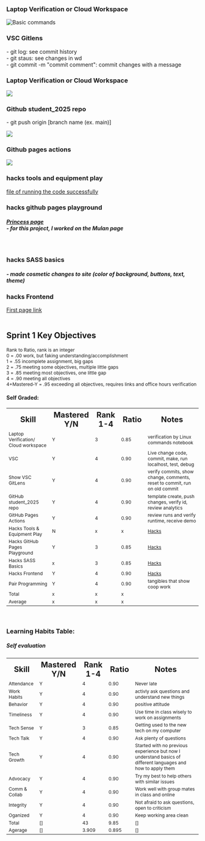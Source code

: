 <!-----
comments: true
---
-->
<style>
  .small-text {
    font-size: 12px;
  }
  .large-text {
        font-size: 20px
  }
</style>


<h3>Laptop Verification or Cloud Workspace</h3>
<img src="{{site.baseurl}}/images/Sprint_1/Screenshot 2024-09-10 010635.png" alt="Basic commands">

<h3>VSC Gitlens</h3>
<p>- git log: see commit history<br>- git staus: see changes in wd<br>- git commit -m "commit comment": commit changes with a message</p>
<h3>Laptop Verification or Cloud Workspace</h3>
<img src="{{site.baseurl}}/images/Sprint_1/Screenshot 2024-09-10 012640.png">

<h3>Github student_2025 repo</h3>
<p>- git push origin [branch name (ex. main)]</p>
<img src="{{site.baseurl}}/images/Sprint_1/Screenshot 2024-09-10 013416.png">

<h3>Github pages actions</h3>
<!--image of actions (run times)-->
<img src="{{site.baseurl}}/images/Sprint_1/Screenshot 2024-09-10 013605.png">
<br>

<h3>hacks tools and equipment play</h3>
<a href= "{{site.baseurl}}/2024/09/10/Playground_emojis.ipynb">file of running the code successfully</a> <!--WHY WON'T THE LINK DIRECT TO THE RIGHT PAGE IDK SOMEONE PLS HELP-->
<br>

<h3>hacks github pages playground</h3>
<h5><a href= "https://joannahu123.github.io/Jo/princess/home" target = "_blank">Princess page </a><br> - for this project, I worked on the Mulan page </h5>
<br>

<h3>hacks SASS basics</h3>
<h5>- made cosmetic changes to site (color of background, buttons, text, theme)
<br>

<h3>hacks Frontend</h3>
<a href= "https://joannahu123.github.io/Jo/2024/09/04/Joanna's_first_page.html" target= "_blank">First page link</a>
<!-- why doesn't this one work- it goes to 404 page not found 
<a href= "{{site.baserul}}_posts/Foundation/2024-09-04-Joanna's_first_page.md" target = "_blank">First page link </a>-->
<br><br>


<h2>Sprint 1 Key Objectives</h2>
<p class="small-text">Rank to Ratio, rank is an integer<br>0 = .00 work, but faking understanding/accomplishment<br>1 = .55 incomplete assignment, big gaps<br>2 = .75 meeting some objectives, multiple little gaps<br>3 = .85 meeting most objectives, one little gap<br>4 = .90 meeting all objectives<br>4+Mastered-Y = .95 exceeding all objectives, requires links and office hours verification </p>


<!--<h4>Peer Graded:</h4>
<table>
  <tr class="large-text">
    <th>Skill</th>
    <th>Mastered<br>Y/N</th>
    <th>Rank<br>1-4</th>
    <th>Ratio</th>
    <th>Notes</th>
  </tr>
  <tr class="small-text">
    <td>Laptop Verification/ Cloud workspace</td>
    <td>x</td>
    <td>x</td>
    <td>x</td>
    <td>verification by Linux commands notebook</td>
  </tr>
  <tr class="small-text">
    <td>VSC</td>
    <td>x</td>
    <td>x</td>
    <td>x</td>
    <td>Live change code, commit, make, run localhost, test, debug</td>
  </tr>
  <tr class="small-text">
    <td>Show VSC GitLens</td>
    <td>x</td>
    <td>x</td>
    <td>x</td>
    <td>verify commits, show change, comments, reset to commit, run on old commit</td>
  </tr>
   <tr class="small-text">
    <td>GitHub student_2025 repo</td>
    <td>x</td>
    <td>x</td>
    <td>x</td>
    <td>template create, push changes, verify id, review analytics</td>
  </tr>  
  <tr class="small-text">
    <td>GitHub Pages Actions</td>
    <td>x</td>
    <td>x</td>
    <td>x</td>
    <td>review runs and verify runtime, receive demo</td>
  </tr>  
  <tr class="small-text">
    <td>Hacks Tools & Equipment Play</td>
    <td>x</td>
    <td>x</td>
    <td>x</td>
    <td> <a href="https://nighthawkcoders.github.io/portfolio_2025/jupyter/notebook/python#hacks" target="_blank" class="button">Hacks</a></td>
  </tr>  
  <tr class="small-text">
    <td>Hacks GitHub Pages Playground</td>
    <td>x</td>
    <td>x</td>
    <td>x</td>
    <td><a href="https://nighthawkcoders.github.io/portfolio_2025/github/pages/hacks" target="_blank" class="button">Hacks</a></td>
  </tr>  
  <tr class="small-text">
    <td>Hacks SASS Basics</td>
    <td>x</td>
    <td>x</td>
    <td>x</td>
    <td><a href="https://nighthawkcoders.github.io/portfolio_2025/sass_basics/play" target="_blank" class="button">Hacks</a></td>
  </tr>  
  <tr class="small-text">
    <td>Hacks Frontend	</td>
    <td>x</td>
    <td>x</td>
    <td>x</td>
    <td><a href="https://nighthawkcoders.github.io/portfolio_2025/frontend/basics/playground" target="_blank" class="button">Hacks</a></td>
  </tr>  
  <tr class="small-text">
    <td>Pair Programming</td>
    <td>x</td>
    <td>x</td>
    <td>x</td>
    <td>tangibles that show coop work</td>
  </tr> 
  <tr class="small-text">
    <td>Total</td>
    <td>x</td>
    <td>x</td>
    <td>x</td>
    <td></td>
  </tr>  
  <tr class="small-text">
    <td>Average</td>
    <td>x</td>
    <td>x</td>
    <td>x</td>
    <td></td>
  </tr>  
</table>-->


<h4>Self Graded:</h4>
<table>
  <tr class="large-text">
    <th>Skill</th>
    <th>Mastered<br>Y/N</th>
    <th>Rank<br>1-4</th>
    <th>Ratio</th>
    <th>Notes</th>
  </tr>
  <tr class="small-text">
    <td>Laptop Verification/ Cloud workspace</td>
    <td>Y</td>
    <td>3</td>
    <td>0.85</td>
    <td>verification by Linux commands notebook</td>
  </tr>
  <tr class="small-text">
    <td>VSC</td>
    <td>Y</td>
    <td>4</td>
    <td>0.90</td>
    <td>Live change code, commit, make, run localhost, test, debug</td>
  </tr>
  <tr class="small-text">
    <td>Show VSC GitLens</td>
    <td>Y</td>
    <td>4</td>
    <td>0.90</td>
    <td>verify commits, show change, comments, reset to commit, run on old commit</td><!--git log in terminal-->
  </tr>
   <tr class="small-text">
    <td>GitHub student_2025 repo</td>
    <td>Y</td>
    <td>4</td>
    <td>0.90</td>
    <td>template create, push changes, verify id, review analytics</td>
  </tr>  
  <tr class="small-text">
    <td>GitHub Pages Actions</td>
    <td>Y</td>
    <td>4</td>
    <td>0.90</td>
    <td>review runs and verify runtime, receive demo</td>
  </tr>  
  <tr class="small-text">
    <td>Hacks Tools & Equipment Play</td>
    <td>N</td>
    <td>x</td>
    <td>x</td>
    <td> <a href="https://nighthawkcoders.github.io/portfolio_2025/jupyter/notebook/python#hacks" target="_blank" class="button">Hacks</a></td>
  </tr>  
  <tr class="small-text">
    <td>Hacks GitHub Pages Playground</td>
    <td>Y</td>
    <td>3</td>
    <td>0.85</td>
    <td><a href="https://nighthawkcoders.github.io/portfolio_2025/github/pages/hacks" target="_blank" class="button">Hacks</a></td>
  </tr>  
  <tr class="small-text">
    <td>Hacks SASS Basics</td>
    <td>x</td>
    <td>3</td>
    <td>0.85</td>
    <td><a href="https://nighthawkcoders.github.io/portfolio_2025/sass_basics/play" target="_blank" class="button">Hacks</a></td>
  </tr>  
  <tr class="small-text">
    <td>Hacks Frontend	</td>
    <td>Y</td>
    <td>4</td>
    <td>0.90</td>
    <td><a href="https://nighthawkcoders.github.io/portfolio_2025/frontend/basics/playground" target="_blank" class="button">Hacks</a></td>
  </tr>  
  <tr class="small-text">
    <td>Pair Programming</td>
    <td>Y</td>
    <td>4</td>
    <td>0.90</td>
    <td>tangibles that show coop work</td>
  </tr> 
  <tr class="small-text">
    <td>Total</td>
    <td>x</td>
    <td>x</td>
    <td>x</td>
    <td></td>
  </tr>  
  <tr class="small-text">
    <td>Average</td>
    <td>x</td>
    <td>x</td>
    <td>x</td>
    <td></td>
  </tr>  
</table>

<br>

<h3>Learning Habits Table:</h3>
<!--<h5>Peer evaluation</h5>
<table>
  <tr class="large-text">
    <th>Skill</th>
    <th>Mastered<br>Y/N</th>
    <th>Rank<br>1-4</th>
    <th>Ratio</th>
    <th>Notes</th>
  </tr>
  <tr class="small-text">
    <td>Attendance</td>
    <td>x</td>
    <td>x</td>
    <td>x</td>
    <td>x</td>
  </tr>
  <tr class="small-text">
    <td>Work Habits</td>
    <td>x</td>
    <td>x</td>
    <td>x</td>
    <td>x</td>
  </tr><tr class="small-text">
    <td>Behavior</td>
    <td>x</td>
    <td>x</td>
    <td>x</td>
    <td>x</td>
  </tr><tr class="small-text">
    <td>Timeliness</td>
    <td>x</td>
    <td>x</td>
    <td>x</td>
    <td>x</td>
  </tr><tr class="small-text">
    <td>Tech Sense</td>
    <td>x</td>
    <td>x</td>
    <td>x</td>
    <td>x</td>
  </tr><tr class="small-text">
    <td>Tech Talk</td>
    <td>x</td>
    <td>x</td>
    <td>x</td>
    <td>x</td>
  </tr><tr class="small-text">
    <td>Tech Growth</td>
    <td>x</td>
    <td>x</td>
    <td>x</td>
    <td>x</td>
  </tr><tr class="small-text">
    <td>Advocacy</td>
    <td>x</td>
    <td>x</td>
    <td>x</td>
    <td>x</td>
  </tr><tr class="small-text">
    <td>Comm & Collab</td>
    <td>x</td>
    <td>x</td>
    <td>x</td>
    <td>x</td>
  </tr><tr class="small-text">
    <td>Integrity</td>
    <td>x</td>
    <td>x</td>
    <td>x</td>
    <td>x</td>
  </tr><tr class="small-text">
    <td>Oganized</td>
    <td>x</td>
    <td>x</td>
    <td>x</td>
    <td>x</td>
  </tr><tr class="small-text">
    <td>Total</td>
    <td>x</td>
    <td>x</td>
    <td>x</td>
    <td>x</td>
  </tr><tr class="small-text">
    <td>Agerage</td>
    <td>x</td>
    <td>x</td>
    <td>x</td>
    <td>x</td>
  </tr>
</table>-->


<h5>Self evaluation</h5>
<table>
  <tr class="large-text">
    <th>Skill</th>
    <th>Mastered<br>Y/N</th>
    <th>Rank<br>1-4</th>
    <th>Ratio</th>
    <th>Notes</th>
  </tr>
  <tr class="small-text">
    <td>Attendance</td>
    <td>Y</td>
    <td>4</td>
    <td>0.90</td>
    <td>Never late</td>
  </tr>
  <tr class="small-text">
    <td>Work Habits</td>
    <td>Y</td>
    <td>4</td>
    <td>0.90</td>
    <td>activly ask questions and understand new things</td>
  </tr><tr class="small-text">
    <td>Behavior</td>
    <td>Y</td>
    <td>4</td>
    <td>0.90</td>
    <td>positive attitude</td>
  </tr><tr class="small-text">
    <td>Timeliness</td>
    <td>Y</td>
    <td>4</td>
    <td>0.90</td>
    <td>Use time in class wisely to work on assignments</td>
  </tr><tr class="small-text">
    <td>Tech Sense</td>
    <td>Y</td>
    <td>3</td>
    <td>0.85</td>
    <td>Getting used to the new tech on my computer</td>
  </tr><tr class="small-text">
    <td>Tech Talk</td>
    <td>Y</td>
    <td>4</td>
    <td>0.90</td>
    <td>Ask plenty of questions</td>
  </tr><tr class="small-text">
    <td>Tech Growth</td>
    <td>Y</td>
    <td>4</td>
    <td>0.90</td>
    <td>Started with no previous experience but now I understand basics of different languages and how to apply them</td>
  </tr><tr class="small-text">
    <td>Advocacy</td>
    <td>Y</td>
    <td>4</td>
    <td>0.90</td>
    <td>Try my best to help others with similar issues</td>
  </tr><tr class="small-text">
    <td>Comm & Collab</td>
    <td>Y</td>
    <td>4</td>
    <td>0.90</td>
    <td>Work well with group mates in class and online</td>
  </tr><tr class="small-text">
    <td>Integrity</td>
    <td>Y</td>
    <td>4</td>
    <td>0.90</td>
    <td>Not afraid to ask questions, open to criticism</td>
  </tr><tr class="small-text">
    <td>Oganized</td>
    <td>Y</td>
    <td>4</td>
    <td>0.90</td>
    <td>Keep working area clean</td>
  </tr><tr class="small-text">
    <td>Total</td>
    <td>[]</td>
    <td>43</td>
    <td>9.85</td>
    <td>[]</td>
  </tr><tr class="small-text">
    <td>Agerage</td>
    <td>[]</td>
    <td>3.909</td>
    <td>0.895</td>
    <td>[]</td>
  </tr>
</table>


<!-- comments-->
<script src="https://utteranc.es/client.js"
        repo="joannahu123/Jo"
        issue-term="pathname"
        theme="github-light"
        crossorigin="anonymous"
        async>
</script>